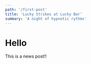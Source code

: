 ```yaml
---
path: '/first-post'
title: 'Lucky Strikes at Lucky Bar'
summary: 'A night of hypnotic rythms'
---
```

# Hello
This is a news post!!